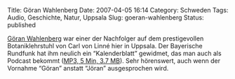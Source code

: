 Title: Göran Wahlenberg
Date: 2007-04-05 16:14
Category: Schweden
Tags: Audio, Geschichte, Natur, Uppsala
Slug: goeran-wahlenberg
Status: published

[Göran Wahlenberg](http://de.wikipedia.org/wiki/G%C3%B6ran_Wahlenberg)
war einer der Nachfolger auf dem prestigevollen Botaniklehrstuhl von
Carl von Linné hier in Uppsala. Der Bayerische Rundfunk hat ihm neulich
ein “Kalenderblatt” gewidmet, das man auch als Podcast bekommt ([MP3, 5
Min, 3.7
MB](http://www.br-online.de/imperia/md/audio/podcast/import/2007_03/2007_03_26_10_49_46_podcastkalenderblatt220307wahl_a.mp3)).
Sehr hörenswert, auch wenn der Vornahme “Göran” anstatt “Jöran”
ausgesprochen wird.


